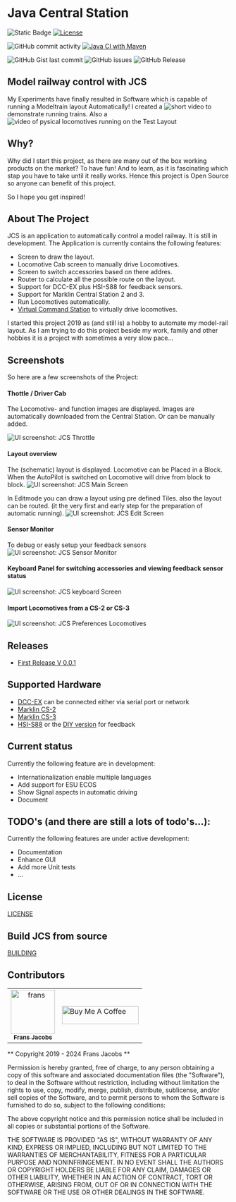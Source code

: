 # Java Central Station

![Static Badge](https://img.shields.io/badge/Model_Railroad-Automation-blue) [![License](https://img.shields.io/badge/License-Apache%202.0-blue.svg)](https://opensource.org/licenses/Apache-2.0) 

![GitHub commit activity](https://img.shields.io/github/commit-activity/w/fransjacobs/model-railway) 
[![Java CI with Maven](https://github.com/fransjacobs/model-railway/actions/workflows/maven.yml/badge.svg?branch=master)](https://github.com/fransjacobs/model-railway/actions/workflows/maven.yml)

![GitHub Gist last commit](https://img.shields.io/github/last-commit/fransjacobs/model-railway)
![GitHub issues](https://img.shields.io/github/issues-raw/fransjacobs/model-railway)
![GitHub Release](https://img.shields.io/github/v/release/fransjacobs/model-railway)

## Model railway control with JCS
My Experiments have finally resulted in Software which is capable of running a
Modeltrain layout Automatically!
I created a ![short video](https://youtu.be/xP6eUdScMY0) to demonstrate running trains.
Also a ![video of pysical locomotives running on the Test Layout](https://www.youtube.com/watch?v=CyLmGk6gfHA)

## Why?
Why did I start this project, as there are many out of the box working products on the market?
To have fun!
And to learn, as it is fascinating which stap you have to take until it really works.
Hence this project is Open Source so anyone can benefit of this project.

So I hope you get inspired!

## About The Project
JCS is an application to automatically control a model railway. It is still in development.
The Application is currently contains the following features:
* Screen to draw the layout.
* Locomotive Cab screen to manually drive Locomotives.
* Screen to switch accessories based on there addres.
* Router to calculate all the possible route on the layout.
* Support for DCC-EX plus HSI-S88 for feedback sensors.
* Support for Marklin Central Station 2 and 3.
* Run Locomotives automatically.
* [Virtual Command Station](https://youtu.be/xP6eUdScMY0) to virtually drive locomotives.

I started this project 2019 as (and still is) a hobby to automate my model-rail layout.
As I am trying to do this project beside my work, family and other hobbies it is a project with sometimes a very slow pace...

## Screenshots
So here are a few screenshots of the Project:
#### Thottle / Driver Cab
The Locomotive- and function images are displayed. Images are automatically downloaded from the Central Station.
Or can be manually added.

![UI screenshot: JCS Throttle](assets/driver_cab.png?raw=true)

#### Layout overview
The (schematic) layout is displayed. Locomotive can be Placed in a Block.
When the AutoPilot is switched on Locomotive will drive from block to block.
![UI screenshot: JCS Main Screen](assets/mainscreen.png?raw=true)

In Editmode you can draw a layout using pre defined Tiles.
also the layout can be routed. (it the very first and early step for the preparation of automatic running).
![UI screenshot: JCS Edit Screen](assets/mainscreen_edit_route.png?raw=true)

#### Sensor Monitor
To debug or easly setup your feedback sensors 
![UI screenshot: JCS Sensor Monitor](assets/sensor_monitor.png?raw=true)

#### Keyboard Panel for switching accessories and viewing feedback sensor status

![UI screenshot: JCS keyboard Screen](assets/keyboard-panel.png?raw=true)

#### Import Locomotives from a CS-2 or CS-3
![UI screenshot: JCS Preferences Locomotives](assets/prefs_locomotives.png?raw=true)

## Releases
* [First Release V 0.0.1](https://github.com/fransjacobs/model-railway/releases/tag/V0.0.1)

## Supported Hardware
* [DCC-EX](https://dcc-ex.com) can be connected either via serial port or network
* [Marklin CS-2](https://www.marklin.nl/producten/details/article/60215)
* [Marklin CS-3](https://www.marklin.nl/producten/details/article/60216)
* [HSI-S88](https://www.ldt-infocenter.com/dokuwiki/doku.php?id=en:hsi-88-usb) or the [DIY version](https://mobatron.4lima.de/2020/05/s88-scanner-mit-arduino) for feedback

## Current status
Currently the following feature are in development:
* Internationalization enable multiple languages
* Add support for ESU ECOS
* Show Signal aspects in automatic driving
* Document

## TODO's (and there are still a lots of todo's...):
Currently the following features are under active development:
* Documentation
* Enhance GUI
* Add more Unit tests
* ...


## License
[LICENSE](LICENSE.md)

## Build JCS from source
[BUILDING](BUILDING.md)

## Contributors

<table>
<tr>
    <td align="center">
        <a href="https://github.com/fransjacobs">
            <img src="https://avatars.githubusercontent.com/u/41232225?v=4" width="100;" alt="frans"/>
            <br />
            <sub><b>Frans Jacobs</b></sub>
        </a>
    </td>
    <td><a href="https://www.buymeacoffee.com/fransjacobs" target="_blank"><img src="https://cdn.buymeacoffee.com/buttons/default-orange.png" alt="Buy Me A Coffee" height="41" width="174"></a>
    </td>
</tr>
</table>


** Copyright 2019 - 2024 Frans Jacobs **

Permission is hereby granted, free of charge, to any person obtaining a copy of this software and associated documentation files (the "Software"),
to deal in the Software without restriction, including without limitation the rights to use, copy, modify, merge, publish, distribute, sublicense,
and/or sell copies of the Software, and to permit persons to whom the Software is furnished to do so, subject to the following conditions:

The above copyright notice and this permission notice shall be included in all copies or substantial portions of the Software.

THE SOFTWARE IS PROVIDED "AS IS", WITHOUT WARRANTY OF ANY KIND, EXPRESS OR IMPLIED, INCLUDING BUT NOT LIMITED TO THE WARRANTIES OF MERCHANTABILITY,
FITNESS FOR A PARTICULAR PURPOSE AND NONINFRINGEMENT. IN NO EVENT SHALL THE AUTHORS OR COPYRIGHT HOLDERS BE LIABLE FOR ANY CLAIM, DAMAGES OR OTHER LIABILITY,
WHETHER IN AN ACTION OF CONTRACT, TORT OR OTHERWISE, ARISING FROM, OUT OF OR IN CONNECTION WITH THE SOFTWARE OR THE USE OR OTHER DEALINGS IN THE SOFTWARE.
